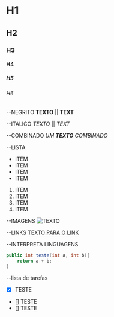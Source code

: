 # H1
## H2
### H3
#### H4
##### H5
###### H6

--NEGRITO
**TEXTO** || __TEXT__

--ITALICO
*TEXTO* || _TEXT_

--COMBINADO
 _UM **TEXTO** COMBINADO_

 --LISTA
 * ITEM
 * ITEM
 * ITEM
 * ITEM

1. ITEM
1. ITEM
1. ITEM
1. ITEM


--IMAGENS
![TEXTO](link)

--LINKS
[TEXTO PARA O LINK](https://www.google.com.br)


--INTERPRETA LINGUAGENS
```java
public int teste(int a, int b){
    return a + b;
}

```

--lista de tarefas

- [x] TESTE
- [] TESTE
- [] TESTE